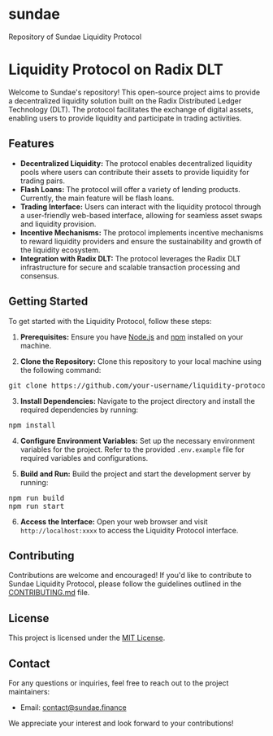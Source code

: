 # sundae

Repository of Sundae Liquidity Protocol

# Liquidity Protocol on Radix DLT

Welcome to Sundae's repository! This open-source project aims to provide a decentralized liquidity solution built on the Radix Distributed Ledger Technology (DLT). The protocol facilitates the exchange of digital assets, enabling users to provide liquidity and participate in trading activities.

## Features

- **Decentralized Liquidity:** The protocol enables decentralized liquidity pools where users can contribute their assets to provide liquidity for trading pairs.
- **Flash Loans:** The protocol will offer a variety of lending products. Currently, the main feature will be flash loans.
- **Trading Interface:** Users can interact with the liquidity protocol through a user-friendly web-based interface, allowing for seamless asset swaps and liquidity provision.
- **Incentive Mechanisms:** The protocol implements incentive mechanisms to reward liquidity providers and ensure the sustainability and growth of the liquidity ecosystem.
- **Integration with Radix DLT:** The protocol leverages the Radix DLT infrastructure for secure and scalable transaction processing and consensus.

## Getting Started

To get started with the Liquidity Protocol, follow these steps:

1. **Prerequisites:** Ensure you have [Node.js](https://nodejs.org) and [npm](https://www.npmjs.com/) installed on your machine.

2. **Clone the Repository:** Clone this repository to your local machine using the following command:

<pre>
git clone https://github.com/your-username/liquidity-protocol.git
</pre>

3. **Install Dependencies:** Navigate to the project directory and install the required dependencies by running:

<pre>
npm install
</pre>

4. **Configure Environment Variables:** Set up the necessary environment variables for the project. Refer to the provided `.env.example` file for required variables and configurations.

5. **Build and Run:** Build the project and start the development server by running:

<pre>
npm run build
npm run start
</pre>

6. **Access the Interface:** Open your web browser and visit `http://localhost:xxxx` to access the Liquidity Protocol interface.

## Contributing

Contributions are welcome and encouraged! If you'd like to contribute to Sundae Liquidity Protocol, please follow the guidelines outlined in the [CONTRIBUTING.md](CONTRIBUTING.md) file.

## License

This project is licensed under the [MIT License](LICENSE).

## Contact

For any questions or inquiries, feel free to reach out to the project maintainers:

- Email: contact@sundae.finance

We appreciate your interest and look forward to your contributions!
